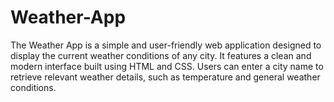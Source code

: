 # Weather-App
The Weather App is a simple and user-friendly web application designed to display the current weather conditions of any city. It features a clean and modern interface built using HTML and CSS. Users can enter a city name to retrieve relevant weather details, such as temperature and general weather conditions.
